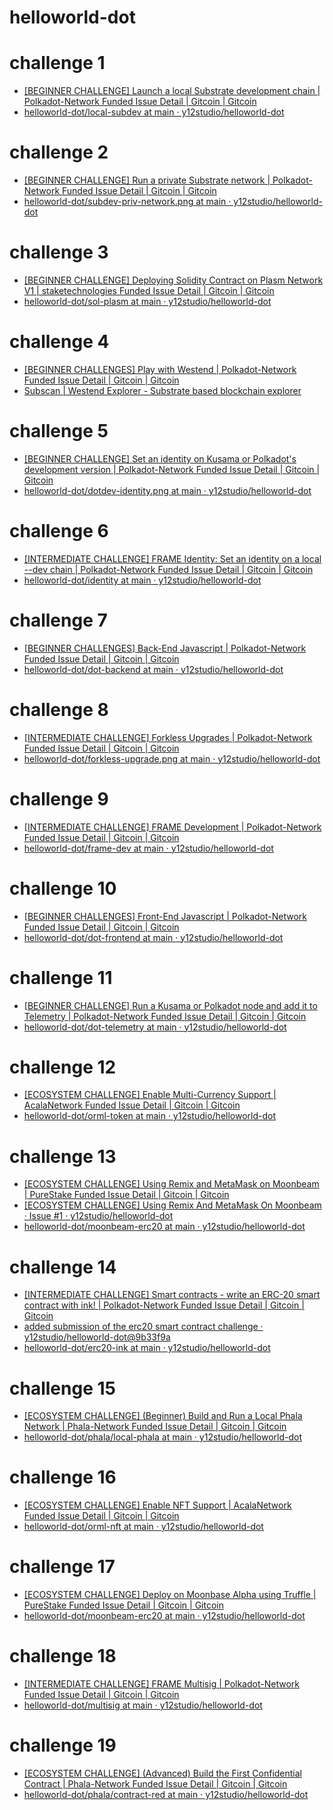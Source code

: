 # helloworld-dot

# challenge 1

- [[BEGINNER CHALLENGE] Launch a local Substrate development chain | Polkadot-Network Funded Issue Detail | Gitcoin | Gitcoin](https://gitcoin.co/issue/Polkadot-Network/hello-world-by-polkadot/17/100023943)
- [helloworld-dot/local-subdev at main · y12studio/helloworld-dot](https://github.com/y12studio/helloworld-dot/tree/main/local-subdev)

# challenge 2

- [[BEGINNER CHALLENGE] Run a private Substrate network | Polkadot-Network Funded Issue Detail | Gitcoin | Gitcoin](https://gitcoin.co/issue/Polkadot-Network/hello-world-by-polkadot/16/100023942)
- [helloworld-dot/subdev-priv-network.png at main · y12studio/helloworld-dot](https://github.com/y12studio/helloworld-dot/blob/main/priv-network/subdev-priv-network.png)

# challenge 3

- [[BEGINNER CHALLENGE] Deploying Solidity Contract on Plasm Network V1 | staketechnologies Funded Issue Detail | Gitcoin | Gitcoin](https://gitcoin.co/issue/staketechnologies/hello-world-by-polkadot/6/100023960)
- [helloworld-dot/sol-plasm at main · y12studio/helloworld-dot](https://github.com/y12studio/helloworld-dot/tree/main/sol-plasm)

# challenge 4

- [[BEGINNER CHALLENGES] Play with Westend | Polkadot-Network Funded Issue Detail | Gitcoin | Gitcoin](https://gitcoin.co/issue/Polkadot-Network/hello-world-by-polkadot/15/100023941)
- [Subscan | Westend Explorer - Substrate based blockchain explorer](https://westend.subscan.io/extrinsic/2658835-2)

# challenge 5

- [[BEGINNER CHALLENGE] Set an identity on Kusama or Polkadot's development version | Polkadot-Network Funded Issue Detail | Gitcoin | Gitcoin](https://gitcoin.co/issue/Polkadot-Network/hello-world-by-polkadot/11/100023937)
- [helloworld-dot/dotdev-identity.png at main · y12studio/helloworld-dot](https://github.com/y12studio/helloworld-dot/blob/main/identity/dotdev-identity.png)

# challenge 6

- [[INTERMEDIATE CHALLENGE] FRAME Identity: Set an identity on a local --dev chain | Polkadot-Network Funded Issue Detail | Gitcoin | Gitcoin](https://gitcoin.co/issue/Polkadot-Network/hello-world-by-polkadot/10/100023936)
- [helloworld-dot/identity at main · y12studio/helloworld-dot](https://github.com/y12studio/helloworld-dot/tree/main/identity)

# challenge 7

- [[BEGINNER CHALLENGES] Back-End Javascript | Polkadot-Network Funded Issue Detail | Gitcoin | Gitcoin](https://gitcoin.co/issue/Polkadot-Network/hello-world-by-polkadot/13/100023939)
- [helloworld-dot/dot-backend at main · y12studio/helloworld-dot](https://github.com/y12studio/helloworld-dot/tree/main/dot-backend)

# challenge 8

- [[INTERMEDIATE CHALLENGE] Forkless Upgrades | Polkadot-Network Funded Issue Detail | Gitcoin | Gitcoin](https://gitcoin.co/issue/Polkadot-Network/hello-world-by-polkadot/6/100023932)
- [helloworld-dot/forkless-upgrade.png at main · y12studio/helloworld-dot](https://github.com/y12studio/helloworld-dot/blob/main/forkless-upgrade/forkless-upgrade.png)

# challenge 9

- [[INTERMEDIATE CHALLENGE] FRAME Development | Polkadot-Network Funded Issue Detail | Gitcoin | Gitcoin](https://gitcoin.co/issue/Polkadot-Network/hello-world-by-polkadot/7/100023933)
- [helloworld-dot/frame-dev at main · y12studio/helloworld-dot](https://github.com/y12studio/helloworld-dot/tree/main/frame-dev)

# challenge 10

- [[BEGINNER CHALLENGES] Front-End Javascript | Polkadot-Network Funded Issue Detail | Gitcoin | Gitcoin](https://gitcoin.co/issue/Polkadot-Network/hello-world-by-polkadot/14/100023940)
- [helloworld-dot/dot-frontend at main · y12studio/helloworld-dot](https://github.com/y12studio/helloworld-dot/tree/main/dot-frontend)

# challenge 11

- [[BEGINNER CHALLENGE] Run a Kusama or Polkadot node and add it to Telemetry | Polkadot-Network Funded Issue Detail | Gitcoin | Gitcoin](https://gitcoin.co/issue/Polkadot-Network/hello-world-by-polkadot/12/100023938)
- [helloworld-dot/dot-telemetry at main · y12studio/helloworld-dot](https://github.com/y12studio/helloworld-dot/tree/main/dot-telemetry)

# challenge 12

- [[ECOSYSTEM CHALLENGE] Enable Multi-Currency Support | AcalaNetwork Funded Issue Detail | Gitcoin | Gitcoin](https://gitcoin.co/issue/AcalaNetwork/polakdot-hello-world-acala/2/100023952)
- [helloworld-dot/orml-token at main · y12studio/helloworld-dot](https://github.com/y12studio/helloworld-dot/tree/main/orml-token)

# challenge 13

- [[ECOSYSTEM CHALLENGE] Using Remix and MetaMask on Moonbeam | PureStake Funded Issue Detail | Gitcoin | Gitcoin](https://gitcoin.co/issue/PureStake/gitcoin-hello-world-by-moonbeam/3/100023962)
- [[ECOSYSTEM CHALLENGE] Using Remix And MetaMask On Moonbeam · Issue #1 · y12studio/helloworld-dot](https://github.com/y12studio/helloworld-dot/issues/1)
- [helloworld-dot/moonbeam-erc20 at main · y12studio/helloworld-dot](https://github.com/y12studio/helloworld-dot/tree/main/moonbeam-erc20)

# challenge 14

- [[INTERMEDIATE CHALLENGE] Smart contracts - write an ERC-20 smart contract with ink! | Polkadot-Network Funded Issue Detail | Gitcoin | Gitcoin](https://gitcoin.co/issue/Polkadot-Network/hello-world-by-polkadot/9/100023935)
- [added submission of the erc20 smart contract challenge · y12studio/helloworld-dot@9b33f9a](https://github.com/y12studio/helloworld-dot/commit/9b33f9a4ea0840aceb4a76b4f3f839f51e56ee08)
- [helloworld-dot/erc20-ink at main · y12studio/helloworld-dot](https://github.com/y12studio/helloworld-dot/tree/main/erc20-ink)

# challenge 15

- [[ECOSYSTEM CHALLENGE] (Beginner) Build and Run a Local Phala Network | Phala-Network Funded Issue Detail | Gitcoin | Gitcoin](https://gitcoin.co/issue/Phala-Network/hello-world-by-polkadot/1/100023945)
- [helloworld-dot/phala/local-phala at main · y12studio/helloworld-dot](https://github.com/y12studio/helloworld-dot/tree/main/phala/local-phala)

# challenge 16

- [[ECOSYSTEM CHALLENGE] Enable NFT Support | AcalaNetwork Funded Issue Detail | Gitcoin | Gitcoin](https://gitcoin.co/issue/AcalaNetwork/polakdot-hello-world-acala/1/100023951)
- [helloworld-dot/orml-nft at main · y12studio/helloworld-dot](https://github.com/y12studio/helloworld-dot/tree/main/orml-nft)

# challenge 17

- [[ECOSYSTEM CHALLENGE] Deploy on Moonbase Alpha using Truffle | PureStake Funded Issue Detail | Gitcoin | Gitcoin](https://gitcoin.co/issue/PureStake/gitcoin-hello-world-by-moonbeam/1/100023953)
- [helloworld-dot/moonbeam-erc20 at main · y12studio/helloworld-dot](https://github.com/y12studio/helloworld-dot/tree/main/moonbeam-erc20)

# challenge 18

- [[INTERMEDIATE CHALLENGE] FRAME Multisig | Polkadot-Network Funded Issue Detail | Gitcoin | Gitcoin](https://gitcoin.co/issue/Polkadot-Network/hello-world-by-polkadot/8/100023934)
- [helloworld-dot/multisig at main · y12studio/helloworld-dot](https://github.com/y12studio/helloworld-dot/tree/main/multisig)

# challenge 19

- [[ECOSYSTEM CHALLENGE] (Advanced) Build the First Confidential Contract | Phala-Network Funded Issue Detail | Gitcoin | Gitcoin](https://gitcoin.co/issue/Phala-Network/hello-world-by-polkadot/2/100023947)
- [helloworld-dot/phala/contract-red at main · y12studio/helloworld-dot](https://github.com/y12studio/helloworld-dot/tree/main/phala/contract-red)

 

